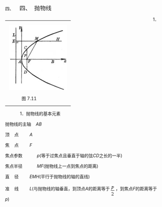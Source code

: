 <div class=Section1>
<p class=MsoNormal align=left style='margin-left:36.0pt;text-align:left;
text-indent:-36.0pt'><span lang=EN-US>四、<span style='font:7.0pt "Times New Roman"'>&nbsp;&nbsp;&nbsp;&nbsp;&nbsp;&nbsp;&nbsp;
</span></span><span lang=ZH-CN style='font-size:14.0pt;font-family:宋体_GB2312'>四、</span><span
lang=EN-US style='font-size:7.0pt'>&nbsp;&nbsp;&nbsp; </span><span lang=ZH-CN
style='font-size:14.0pt;font-family:宋体_GB2312'>抛物线</span></p>
<div>
<table cellspacing=0 cellpadding=0 hspace=0 vspace=0 align=left>
 <tr>
  <td valign=top align=left style='padding-top:0mm;padding-right:9.05pt;
  padding-bottom:0mm;padding-left:9.05pt'>
  <div>
  <p class=MsoNormal align=left style='text-align:left'><span lang=EN-US><img
  width=189 height=210 src="res/17e9d95da129bdd93c34fb6cc6aaaa52_5563_files/image002.jpg"
  u1:shapes="_x0000_i1026"></span></p>
  <p class=MsoNormal align=left style='text-align:left'><span lang=EN-US>&nbsp;&nbsp;&nbsp;&nbsp;&nbsp;&nbsp;&nbsp;&nbsp;&nbsp;&nbsp;
  </span><span lang=ZH-CN style='font-family:宋体_GB2312'>图</span><span
  lang=EN-US> 7.11</span></p>
  </div>
  </td>
 </tr>
</table>
</div>
<p class=MsoNormal align=left style='margin-left:36.0pt;text-align:left;
text-indent:-18.0pt'><span lang=EN-US>1．<span style='font:7.0pt "Times New Roman"'>&nbsp;
</span></span><span lang=EN-US>1</span><span lang=ZH-CN style='font-family:
宋体_GB2312'>．抛物线的基本元素</span></p>
<p class=MsoNormal align=left style='text-align:left'><span lang=ZH-CN
style='font-family:宋体_GB2312'>抛物线的主轴</span><span lang=EN-US>&nbsp;&nbsp;&nbsp; <i>AB</i></span></p>
<p class=MsoNormal align=left style='text-align:left'><span lang=ZH-CN
style='font-family:宋体_GB2312'>顶</span><span lang=EN-US>&nbsp;&nbsp;&nbsp; </span><span
lang=ZH-CN style='font-family:宋体_GB2312'>点</span><span lang=EN-US>&nbsp;&nbsp;&nbsp;&nbsp;&nbsp;&nbsp;&nbsp;&nbsp; <i>A</i></span></p>
<p class=MsoNormal align=left style='text-align:left'><span lang=ZH-CN
style='font-family:宋体_GB2312'>焦</span><span lang=EN-US>&nbsp;&nbsp;&nbsp; </span><span
lang=ZH-CN style='font-family:宋体_GB2312'>点</span><span lang=EN-US>&nbsp;&nbsp;&nbsp;&nbsp;&nbsp;&nbsp;&nbsp;&nbsp; <i>F</i></span></p>
<p class=MsoNormal align=left style='text-align:left'><span lang=ZH-CN
style='font-family:宋体_GB2312'>焦点参数</span><span lang=EN-US>&nbsp;&nbsp;&nbsp;&nbsp;&nbsp;&nbsp;&nbsp;&nbsp;&nbsp;&nbsp;&nbsp; <i>p</i>(</span><span
lang=ZH-CN style='font-family:宋体_GB2312'>等于过焦点且垂直于轴的弦</span><i><span
lang=EN-US>CD</span></i><span lang=ZH-CN style='font-family:宋体_GB2312'>之长的一半</span><span
lang=EN-US>)</span></p>
<p class=MsoNormal align=left style='text-align:left'><span lang=ZH-CN
style='font-family:宋体_GB2312'>焦点半径</span><span lang=EN-US>&nbsp;&nbsp;&nbsp;&nbsp;&nbsp;&nbsp;&nbsp;&nbsp;&nbsp;&nbsp;&nbsp; <i>MF</i>(</span><span
lang=ZH-CN style='font-family:宋体_GB2312'>抛物线上一点到焦点的距离</span><span lang=EN-US>)</span></p>
<p class=MsoNormal align=left style='text-align:left'><span lang=ZH-CN
style='font-family:宋体_GB2312'>直</span><span lang=EN-US>&nbsp;&nbsp;&nbsp; </span><span
lang=ZH-CN style='font-family:宋体_GB2312'>径</span><span lang=EN-US>&nbsp;&nbsp;&nbsp;&nbsp;&nbsp;&nbsp;&nbsp;&nbsp; <i>EMH</i>(</span><span
lang=ZH-CN style='font-family:宋体_GB2312'>平行于抛物线的轴的直线</span><span lang=EN-US>)</span></p>
<p class=MsoNormal align=left style='text-align:left'><span lang=ZH-CN
style='font-family:宋体_GB2312'>准</span><span lang=EN-US>&nbsp;&nbsp;&nbsp; </span><span
lang=ZH-CN style='font-family:宋体_GB2312'>线</span><span lang=EN-US>&nbsp;&nbsp;&nbsp;&nbsp;&nbsp;&nbsp;&nbsp;&nbsp; <i>L</i>(</span><span
lang=ZH-CN style='font-family:宋体_GB2312'>与抛物线的轴垂直，到顶点</span><i><span
lang=EN-US>A</span></i><span lang=ZH-CN style='font-family:宋体_GB2312'>的距离等于</span><sub><span
lang=EN-US style='font-size:10.5pt'><img width=19 height=41
src="res/17e9d95da129bdd93c34fb6cc6aaaa52_5563_files/image004.gif" u1:shapes="_x0000_i1025"
align=absmiddle></span></sub><span lang=ZH-CN style='font-family:宋体_GB2312'>，到焦点</span><i><span
lang=EN-US>F</span></i><span lang=ZH-CN style='font-family:宋体_GB2312'>的距离等于</span><i><span
lang=EN-US>p</span></i><span lang=EN-US>)</span></p>
</div>